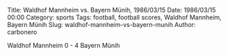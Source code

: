 Title: Waldhof Mannheim vs. Bayern Münih, 1986/03/15
Date: 1986/03/15 00:00
Category: sports
Tags: football, football scores, Waldhof Mannheim, Bayern Münih
Slug: waldhof-mannheim-vs-bayern-munih
Author: carbonero


Waldhof Mannheim 0 - 4 Bayern Münih

